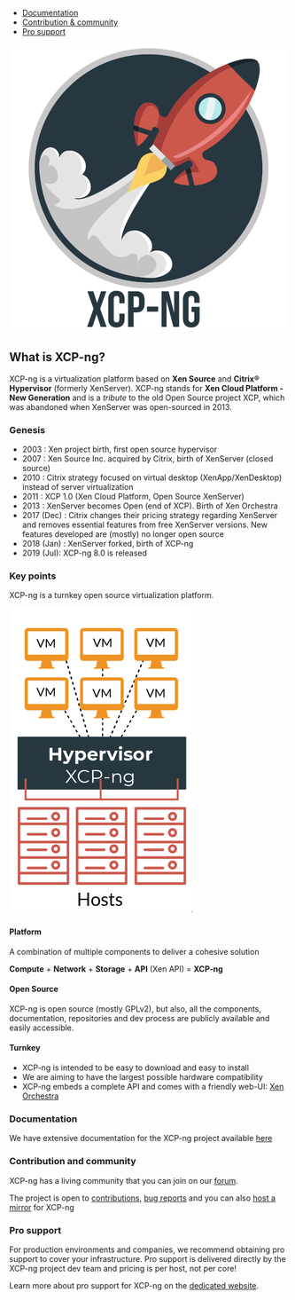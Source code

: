 
* [Documentation](#documentation)
* [Contribution & community](#contribution-and-community)
* [Pro support](#pro-support)

![](misc/assets/logo-glossy-small.png)

## What is XCP-ng?

XCP-ng is a virtualization platform based on **Xen Source** and **Citrix® Hypervisor** (formerly XenServer).
XCP-ng stands for **Xen Cloud Platform - New Generation** and is a *tribute* to the old Open Source project XCP, which was abandoned when XenServer was open-sourced in 2013. 

### Genesis

* 2003 : Xen project birth, first open source hypervisor
* 2007 : Xen Source Inc. acquired by Citrix, birth of XenServer (closed source) 
* 2010 : Citrix strategy focused on virtual desktop (XenApp/XenDesktop) instead of server virtualization
* 2011 : XCP 1.0 (Xen Cloud Platform, Open Source XenServer)
* 2013 : XenServer becomes Open (end of XCP). Birth of Xen Orchestra
* 2017 (Dec) : Citrix changes their pricing strategy regarding XenServer and removes essential features from free XenServer versions. New features developed are (mostly) no longer open source
* 2018 (Jan) : XenServer forked, birth of XCP-ng
* 2019 (Jul): XCP-ng 8.0 is released


### Key points

XCP-ng is a turnkey open source virtualization platform.

![](misc/assets/xcp-ng-hiw.png)

#### Platform

A combination of multiple components to deliver a cohesive solution

**Compute** + **Network** + **Storage** + **API** (Xen API) = **XCP-ng**

#### Open Source

XCP-ng is open source (mostly GPLv2), but also, all the components, documentation, repositories and dev process are publicly available and easily accessible. 

#### Turnkey

* XCP-ng is intended to be easy to download and easy to install
* We are aiming to have the largest possible hardware compatibility
* XCP-ng embeds a complete API and comes with a friendly web-UI: [Xen Orchestra](https://xen-orchestra.com/#!/xo-home)

### Documentation

We have extensive documentation for the XCP-ng project available [here](https://github.com/xcp-ng/xcp/wiki)

### Contribution and community

XCP-ng has a living community that you can join on our [forum](https://xcp-ng.org/forum/). 

The project is open to [contributions](https://github.com/xcp-ng/xcp/wiki/Development-process-tour), [bug reports](https://github.com/xcp-ng/xcp/wiki/How-to-report-bugs) and you can also [host a mirror](https://github.com/xcp-ng/xcp/wiki/Mirrors) for XCP-ng

### Pro support

For production environments and companies, we recommend obtaining pro support to cover your infrastructure. Pro support is delivered directly by the XCP-ng project dev team and pricing is per host, not per core! 

Learn more about pro support for XCP-ng on the [dedicated website](https://xcp-ng.com/). 
